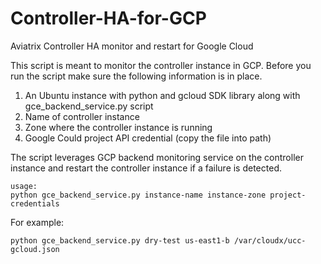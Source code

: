 # Controller-HA-for-GCP
Aviatrix Controller HA monitor and restart for Google Cloud


This script is meant to monitor the controller instance in GCP. Before you run the script make sure the following information is in place.

1.	An Ubuntu instance with python and gcloud SDK library  along with gce_backend_service.py script
2.	Name of controller instance
3.	Zone where the controller instance is running
4.	Google Could project API credential  (copy the file into path)

The script leverages GCP backend monitoring service on the controller instance 
and restart the controller instance if a failure is detected. 
 
```command
usage:
python gce_backend_service.py instance-name instance-zone project-credentials
```

For example:

```command
python gce_backend_service.py dry-test us-east1-b /var/cloudx/ucc-gcloud.json
```
